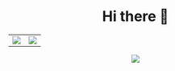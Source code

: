 <h1 align="center">Hi there 👋</h1>
<table align="center">
	<tr>
		<td>
			<img src="https://github-readme-stats-chi-ruddy.vercel.app/api?username=sonovoid&count_private=true&show_icons=true&hide_rank=true&theme=transparent" />
		</td>
		<td>
			<img src="https://github-readme-stats-chi-ruddy.vercel.app/api/top-langs?username=sonovoid&count_private=true&&langs_count=4&layout=pie&theme=transparent" />
		</td>
	</tr>
</table>
<p align="center">
  <a href="https://www.last.fm/user/xsonority">
    <img src="https://lastfm-recently-played-readme-rho.vercel.app/api?user=xsonority&header_style=compact_stats&footer_style=wave&width=659&bg_color=0d1117" />
  </a>
</p>
<!--
**sonovoid/sonovoid** is a ✨ _special_ ✨ repository because its `README.md` (this file) appears on your GitHub profile.

Here are some ideas to get you started:

- 🔭 I’m currently working on ...
- 🌱 I’m currently learning ...
- 👯 I’m looking to collaborate on ...
- 🤔 I’m looking for help with ...
- 💬 Ask me about ...
- 📫 How to reach me: ...
- 😄 Pronouns: ...
- ⚡ Fun fact: ...
-->
